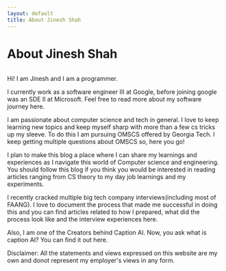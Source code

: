 ```yaml
---
layout: default
title: About Jinesh Shah
---
```


<div class="post">
	<h1 class="pageTitle">About Jinesh Shah</h1>
	<img src="{{ '/assets/img/touring.jpg' }}" alt="">
	<p class="intro">Hi! I am Jinesh and I am a programmer.</p>
	<p>I currently work as a software engineer III at Google, before joining google was an SDE II at Microsoft. Feel free to read more about my software journey here. </p>
<p>I am passionate about computer science and tech in general. I love to keep learning new topics and keep myself sharp with more than a few cs tricks up my sleeve. To do this I am pursuing OMSCS offered by Georgia Tech. I keep getting multiple questions about OMSCS so, here you go! </p>

<p>I plan to make this blog a place where I can share my learnings and experiences as I navigate this world of Computer science and engineering. You should follow this blog if you think you would be interested in reading articles ranging from CS theory to my day job learnings and my experiments.</p>

<p>I recently cracked multiple big tech company interviews(including most of FAANG). I love to document the process that made me successful in doing this and you can find articles related to how I prepared, what did the process look like and the interview experiences here.</p>

<p>Also, I am one of the Creators behind Caption AI. Now, you ask what is caption AI? You can find it out here.  </p>
<p> Disclaimer: All the statements and views expressed on this website are my own and donot represent my employer's views in any form.<p>
<div>
	<!-- <h2>Features</h2>
	<ul>
		<li>Built with SASS + GULP + BROWSERSYNC + AUTOPREFIXER</li>
  		<li>SVG Social Icons from <a href="http://customizr.net/icons/">Customizr</a></li>
  		<li><a href="http://responsive-nav.com/">Responsive Nav Menu</a></li>
  		<li><a href="https://github.com/snaptortoise/jekyll-rss-feeds">XML Feed for RSS Readers</a></li>
  		<li>Contact Form via <a href="http://formspree.io/">Formspree</a></li>
      <li>5 Post Loop with excerpt on Home Page</li>
  		<li>Previous / Next Post Navigation</li>
      <li>Estimated Reading Time for posts</li>
  		<li><a href="https://github.com/adobe-webplatform/dropcap.js">Drop Cap</a> on posts</li>
  		<li><a href="http://typecast.com/blog/a-more-modern-scale-for-web-typography">A Better Type Scale</a></li>
  	</ul> -->
</div>
